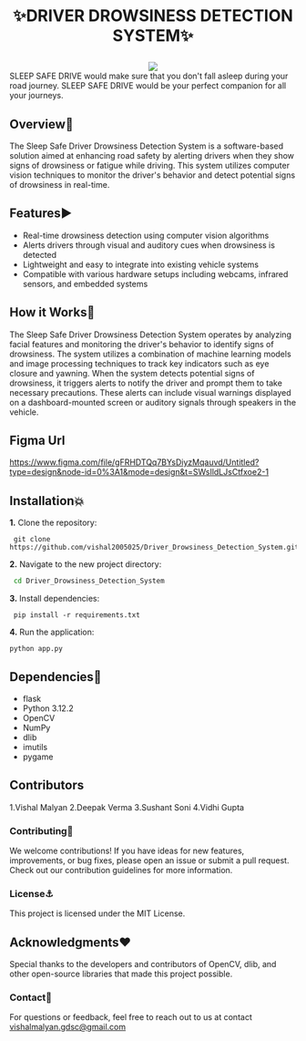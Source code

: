 # <p align="center">✨DRIVER DROWSINESS DETECTION SYSTEM✨</p>
<center>
<img  src="https://readme-typing-svg.herokuapp.com?color=0000FF&size=40&width=900&height=80&lines=Welcome-to-SLEEP-SAFE-DRIVE"/>
</center>
SLEEP SAFE DRIVE would make sure that you don't fall asleep during your road journey. SLEEP SAFE DRIVE would be your perfect companion for all your journeys.

## Overview📌
The Sleep Safe Driver Drowsiness Detection System is a software-based solution aimed at enhancing road safety by alerting drivers when they show signs of drowsiness or fatigue while driving. This system utilizes computer vision techniques to monitor the driver's behavior and detect potential signs of drowsiness in real-time.

## Features▶️
- Real-time drowsiness detection using computer vision algorithms<br>
- Alerts drivers through visual and auditory cues when drowsiness is detected<br>
- Lightweight and easy to integrate into existing vehicle systems<br>
- Compatible with various hardware setups including webcams, infrared sensors, and embedded systems<br>

## How it Works📝 
The Sleep Safe Driver Drowsiness Detection System operates by analyzing facial features and monitoring the driver's behavior to identify signs of drowsiness. The system utilizes a combination of machine learning models and image processing techniques to track key indicators such as eye closure and yawning.
When the system detects potential signs of drowsiness, it triggers alerts to notify the driver and prompt them to take necessary precautions. These alerts can include visual warnings displayed on a dashboard-mounted screen or auditory signals through speakers in the vehicle.

## Figma Url

https://www.figma.com/file/gFRHDTQq7BYsDiyzMqauvd/Untitled?type=design&node-id=0%3A1&mode=design&t=SWsIldLJsCtfxoe2-1


## Installation💥

**1.** Clone the repository:
```
 git clone https://github.com/vishal2005025/Driver_Drowsiness_Detection_System.git
```

**2.** Navigate to the new project directory:
```bash
 cd Driver_Drowsiness_Detection_System
```

**3.** Install dependencies:
```
 pip install -r requirements.txt
```

**4.** Run the application:
```
python app.py
```

## Dependencies🚀
- flask
- Python 3.12.2
- OpenCV
- NumPy
- dlib
- imutils
- pygame

## Contributors
1.Vishal Malyan
2.Deepak Verma
3.Sushant Soni
4.Vidhi Gupta

### Contributing📑
We welcome contributions! If you have ideas for new features, improvements, or bug fixes, 
please open an issue or submit a pull request. Check out our contribution guidelines for more information.

### License⚓
This project is licensed under the MIT License.

## Acknowledgments❤️
Special thanks to the developers and contributors of OpenCV, dlib, and other open-source libraries that made this project possible.

### Contact📧
For questions or feedback, feel free to reach out to us at contact vishalmalyan.gdsc@gmail.com
